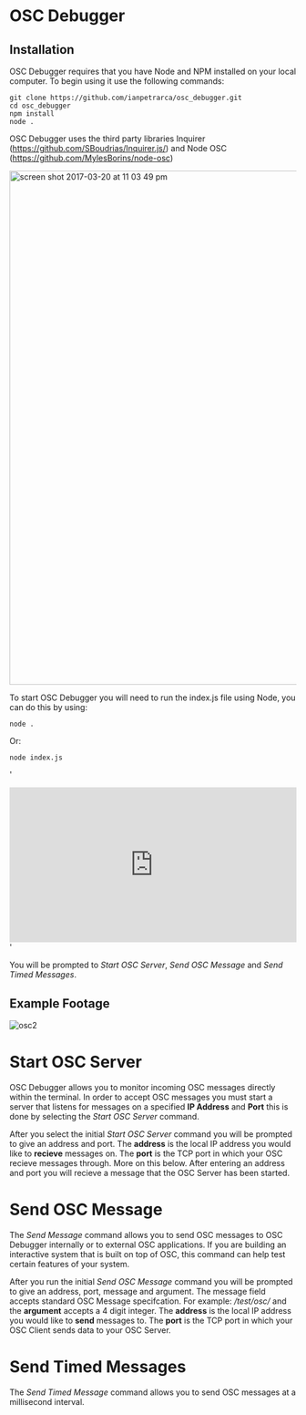 # OSC Debugger

## Installation

OSC Debugger requires that you have Node and NPM installed on your local computer. To begin using it use the following commands:

    git clone https://github.com/ianpetrarca/osc_debugger.git
    cd osc_debugger
    npm install 
    node .

OSC Debugger uses the third party libraries Inquirer (https://github.com/SBoudrias/Inquirer.js/) and  Node OSC (https://github.com/MylesBorins/node-osc)


<img width="902" alt="screen shot 2017-03-20 at 11 03 49 pm" src="https://user-images.githubusercontent.com/1003196/28745592-41803576-7449-11e7-9de4-b208b0d0d1c1.png">


To start OSC Debugger you will need to run the index.js file using Node, you can do this by using: 

    node . 
Or:

    node index.js 
 
 
 '<div style='position:relative;padding-bottom:54%'><iframe src='https://gfycat.com/ifr/UntriedConcreteCopperbutterfly' frameborder='0' scrolling='no' width='100%' height='100%' style='position:absolute;top:0;left:0' allowfullscreen></iframe></div>'
 
You will be prompted to *Start OSC Server*, *Send OSC Message* and *Send Timed Messages*. 

## Example Footage

![osc2](https://user-images.githubusercontent.com/1003196/28753634-82deb06c-7505-11e7-98aa-21b89fcbd0ce.gif)


# Start OSC Server 

OSC Debugger allows you to monitor incoming OSC messages directly within the terminal. In order to accept OSC messages you must start a server that listens for messages on a specified **IP Address** and **Port** this is done by selecting the *Start OSC Server* command. 

After you select the initial *Start OSC Server* command you will be prompted to give an address and port. The **address** is the local IP address you would like to **recieve** messages on. The **port** is the TCP port in which your OSC recieve messages through. More on this below. After entering an address and port you will recieve a message that the OSC Server has been started. 

# Send OSC Message 

The *Send Message* command allows you to send OSC messages to OSC Debugger internally or to external OSC applications. If you are building an interactive system that is built on top of OSC, this command can help test certain features of your system.

After you run the initial *Send OSC Message* command you will be prompted to give an address, port, message and argument. The message field accepts standard OSC Message specifcation. For example: */test/osc/* and the **argument** accepts a 4 digit integer. The **address** is the local IP address you would like to **send** messages to. The **port** is the TCP port in which your OSC Client sends data to your OSC Server.

# Send Timed Messages

The *Send Timed Message* command allows you to send OSC messages at a millisecond interval.


